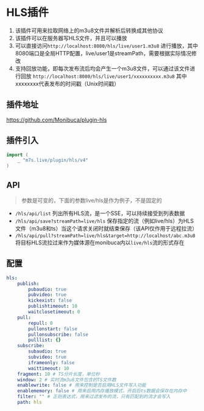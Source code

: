 # HLS插件

1. 该插件可用来拉取网络上的m3u8文件并解析后转换成其他协议
2. 该插件可以在服务器写HLS文件，并且可以播放
3. 可以直接访问`http://localhost:8080/hls/live/user1.m3u8` 进行播放，其中8080端口是全局HTTP配置，live/user1是streamPath，需要根据实际情况修改
4. 支持回放功能，即每次发布流后均会产生一个m3u8文件，可以通过该文件进行回放 `http://localhost:8080/hls/live/user1/xxxxxxxxxx.m3u8` 其中xxxxxxxx代表发布的时间戳（Unix时间戳）

## 插件地址

https://github.com/Monibuca/plugin-hls

## 插件引入
```go
import (
    _ "m7s.live/plugin/hls/v4"
)
```

## API
> 参数是可变的，下面的参数live/hls是作为例子，不是固定的
- `/hls/api/list`
列出所有HLS流，是一个SSE，可以持续接受到列表数据
- `/hls/api/save?streamPath=live/hls`
保存指定的流（例如live/hls）为HLS文件（m3u8和ts）当这个请求关闭时就结束保存（该API仅作用于远程拉流）
- `/hls/api/pull?streamPath=live/hls&target=http://localhost/abc.m3u8`
将目标HLS流拉过来作为媒体源在monibuca内以`live/hls`流的形式存在
## 配置

```yaml
hls:
    publish:
        pubaudio: true
        pubvideo: true
        kickexist: false
        publishtimeout: 10
        waitclosetimeout: 0
    pull:
        repull: 0
        pullonstart: false
        pullonsubscribe: false
        pulllist: {}
    subscribe:
        subaudio: true
        subvideo: true
        iframeonly: false
        waittimeout: 10
    fragment: 10 # TS分片长度，单位秒
    window: 2 # 实时流m3u8文件包含的TS文件数
    enablewrite: false # 用来控制是否启用HLS文件写入功能
    enablememory: false # 用来启用内存播放模式，开启后ts数据会保存在内存中
    filter: "" # 正则表达式，用来过滤发布的流，只有匹配到的流才会写入
    path: hls
```